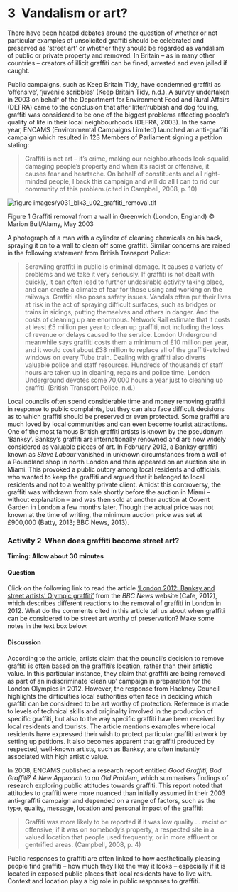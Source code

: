 # 3  Vandalism or art?


There have been heated debates around the question of whether or not particular examples of unsolicited graffiti should be celebrated and preserved as ‘street art’ or whether they should be regarded as vandalism of public or private property and removed. In Britain – as in many other countries – creators of illicit graffiti can be fined, arrested and even jailed if caught. 

Public campaigns, such as Keep Britain Tidy, have condemned graffiti as ‘offensive’, ‘juvenile scribbles’ (Keep Britain Tidy, n.d.). A survey undertaken in 2003 on behalf of the Department for Environment Food and Rural Affairs (DEFRA) came to the conclusion that after litter/rubbish and dog fouling, graffiti was considered to be one of the biggest problems affecting people’s quality of life in their local neighbourhoods (DEFRA, 2003). In the same year, ENCAMS (Environmental Campaigns Limited) launched an anti-graffiti campaign which resulted in 123 Members of Parliament signing a petition stating:

<!--Quote id=-->
>Graffiti is not art – it’s crime, making our neighbourhoods look squalid, damaging people’s property and when it’s racist or offensive, it causes fear and heartache. On behalf of constituents and all right-minded people, I back this campaign and will do all I can to rid our community of this problem.(cited in Campbell, 2008, p. 10)



![figure images/y031_blk3_u02_graffiti_removal.tif](images/y031_blk3_u02_graffiti_removal.tif)


Figure 1 Graffiti removal from a wall in Greenwich (London, England) © Marion Bull/Alamy, May 2003

A photograph of a man with a cylinder of cleaning chemicals on his back, spraying it on to a wall to clean off some graffiti.
Similar concerns are raised in the following statement from British Transport Police:

<!--Quote id=-->
>Scrawling graffiti in public is criminal damage. It causes a variety of problems and we take it very seriously. If graffiti is not dealt with quickly, it can often lead to further undesirable activity taking place, and can create a climate of fear for those using and working on the railways. Graffiti also poses safety issues. Vandals often put their lives at risk in the act of spraying difficult surfaces, such as bridges or trains in sidings, putting themselves and others in danger. And the costs of cleaning up are enormous. Network Rail estimate that it costs at least £5 million per year to clean up graffiti, not including the loss of revenue or delays caused to the service. London Underground meanwhile says graffiti costs them a minimum of £10 million per year, and it would cost about £38 million to replace all of the graffiti-etched windows on every Tube train. Dealing with graffiti also diverts valuable police and staff resources. Hundreds of thousands of staff hours are taken up in cleaning, repairs and police time. London Underground devotes some 70,000 hours a year just to cleaning up graffiti. (British Transport Police, n.d.)


Local councils often spend considerable time and money removing graffiti in response to public complaints, but they can also face difficult decisions as to which graffiti should be preserved or even protected. Some graffiti are much loved by local communities and can even become tourist attractions. One of the most famous British graffiti artists is known by the pseudonym ‘Banksy’. Banksy’s graffiti are internationally renowned and are now widely considered as valuable pieces of art. In February 2013, a Banksy graffiti known as *Slave Labour* vanished in unknown circumstances from a wall of a Poundland shop in north London and then appeared on an auction site in Miami. This provoked a public outcry among local residents and officials, who wanted to keep the graffiti and argued that it belonged to local residents and not to a wealthy private client. Amidst this controversy, the graffiti was withdrawn from sale shortly before the auction in Miami – without explanation – and was then sold at another auction at Covent Garden in London a few months later. Though the actual price was not known at the time of writing, the minimum auction price was set at £900,000 (Batty, 2013; BBC News, 2013).


### Activity 2  When does graffiti become street art?
__Timing: Allow about 30 minutes__


#### Question

Click on the following link to read the article [‘London 2012: Banksy and street artists’ Olympic graffiti’](http://www.bbc.co.uk/news/uk-england-london-18946654) from the *BBC News* website (Cafe, 2012), which describes different reactions to the removal of graffiti in London in 2012. What do the comments cited in this article tell us about when graffiti can be considered to be street art worthy of preservation? Make some notes in the text box below.


#### Discussion

According to the article, artists claim that the council’s decision to remove graffiti is often based on the graffiti’s location, rather than their artistic value. In this particular instance, they claim that graffiti are being removed as part of an indiscriminate ‘clean up’ campaign in preparation for the London Olympics in 2012. However, the response from Hackney Council highlights the difficulties local authorities often face in deciding which graffiti can be considered to be art worthy of protection. Reference is made to levels of technical skills and originality involved in the production of specific graffiti, but also to the way specific graffiti have been received by local residents and tourists. The article mentions examples where local residents have expressed their wish to protect particular graffiti artwork by setting up petitions. It also becomes apparent that graffiti produced by respected, well-known artists, such as Banksy, are often instantly associated with high artistic value.



In 2008, ENCAMS published a research report entitled *Good Graffiti, Bad Graffiti? A New Approach to an Old Problem*, which summarises findings of research exploring public attitudes towards graffiti. This report noted that attitudes to graffiti were more nuanced than initially assumed in their 2003 anti-graffiti campaign and depended on a range of factors, such as the type, quality, message, location and personal impact of the graffiti: 

<!--Quote id=-->
>Graffiti was more likely to be reported if it was low quality … racist or offensive; if it was on somebody’s property, a respected site in a valued location that people used frequently, or in more affluent or gentrified areas. (Campbell, 2008, p. 4)


Public responses to graffiti are often linked to how aesthetically pleasing people find graffiti – how much they like the way it looks – especially if it is located in exposed public places that local residents have to live with. Context and location play a big role in public responses to graffiti. 

